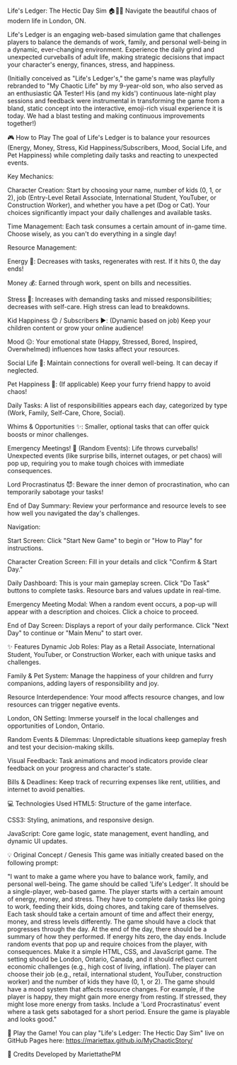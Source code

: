 Life's Ledger: The Hectic Day Sim 🏠💼👶
Navigate the beautiful chaos of modern life in London, ON.

Life's Ledger is an engaging web-based simulation game that challenges players to balance the demands of work, family, and personal well-being in a dynamic, ever-changing environment. Experience the daily grind and unexpected curveballs of adult life, making strategic decisions that impact your character's energy, finances, stress, and happiness.

(Initially conceived as "Life's Ledger's," the game's name was playfully rebranded to "My Chaotic Life" by my 9-year-old son, who also served as an enthusiastic QA Tester! His (and my kids') continuous late-night play sessions and feedback were instrumental in transforming the game from a bland, static concept into the interactive, emoji-rich visual experience it is today. We had a blast testing and making continuous improvements together!)

🎮 How to Play
The goal of Life's Ledger is to balance your resources (Energy, Money, Stress, Kid Happiness/Subscribers, Mood, Social Life, and Pet Happiness) while completing daily tasks and reacting to unexpected events.

Key Mechanics:

Character Creation: Start by choosing your name, number of kids (0, 1, or 2), job (Entry-Level Retail Associate, International Student, YouTuber, or Construction Worker), and whether you have a pet (Dog or Cat). Your choices significantly impact your daily challenges and available tasks.

Time Management: Each task consumes a certain amount of in-game time. Choose wisely, as you can't do everything in a single day!

Resource Management:

Energy 🔋: Decreases with tasks, regenerates with rest. If it hits 0, the day ends!

Money 💰: Earned through work, spent on bills and necessities.

Stress 🤯: Increases with demanding tasks and missed responsibilities; decreases with self-care. High stress can lead to breakdowns.

Kid Happiness 😊 / Subscribers ▶️: (Dynamic based on job) Keep your children content or grow your online audience!

Mood 😐: Your emotional state (Happy, Stressed, Bored, Inspired, Overwhelmed) influences how tasks affect your resources.

Social Life 🤝: Maintain connections for overall well-being. It can decay if neglected.

Pet Happiness 🐾: (If applicable) Keep your furry friend happy to avoid chaos!

Daily Tasks: A list of responsibilities appears each day, categorized by type (Work, Family, Self-Care, Chore, Social).

Whims & Opportunities ✨: Smaller, optional tasks that can offer quick boosts or minor challenges.

Emergency Meetings! 🚨 (Random Events): Life throws curveballs! Unexpected events (like surprise bills, internet outages, or pet chaos) will pop up, requiring you to make tough choices with immediate consequences.

Lord Procrastinatus 😈: Beware the inner demon of procrastination, who can temporarily sabotage your tasks!

End of Day Summary: Review your performance and resource levels to see how well you navigated the day's challenges.

Navigation:

Start Screen: Click "Start New Game" to begin or "How to Play" for instructions.

Character Creation Screen: Fill in your details and click "Confirm & Start Day."

Daily Dashboard: This is your main gameplay screen. Click "Do Task" buttons to complete tasks. Resource bars and values update in real-time.

Emergency Meeting Modal: When a random event occurs, a pop-up will appear with a description and choices. Click a choice to proceed.

End of Day Screen: Displays a report of your daily performance. Click "Next Day" to continue or "Main Menu" to start over.

✨ Features
Dynamic Job Roles: Play as a Retail Associate, International Student, YouTuber, or Construction Worker, each with unique tasks and challenges.

Family & Pet System: Manage the happiness of your children and furry companions, adding layers of responsibility and joy.

Resource Interdependence: Your mood affects resource changes, and low resources can trigger negative events.

London, ON Setting: Immerse yourself in the local challenges and opportunities of London, Ontario.

Random Events & Dilemmas: Unpredictable situations keep gameplay fresh and test your decision-making skills.

Visual Feedback: Task animations and mood indicators provide clear feedback on your progress and character's state.

Bills & Deadlines: Keep track of recurring expenses like rent, utilities, and internet to avoid penalties.

💻 Technologies Used
HTML5: Structure of the game interface.

CSS3: Styling, animations, and responsive design.

JavaScript: Core game logic, state management, event handling, and dynamic UI updates.

💡 Original Concept / Genesis
This game was initially created based on the following prompt:

"I want to make a game where you have to balance work, family, and personal well-being. The game should be called 'Life's Ledger'. It should be a single-player, web-based game. The player starts with a certain amount of energy, money, and stress. They have to complete daily tasks like going to work, feeding their kids, doing chores, and taking care of themselves. Each task should take a certain amount of time and affect their energy, money, and stress levels differently. The game should have a clock that progresses through the day. At the end of the day, there should be a summary of how they performed. If energy hits zero, the day ends. Include random events that pop up and require choices from the player, with consequences. Make it a simple HTML, CSS, and JavaScript game. The setting should be London, Ontario, Canada, and it should reflect current economic challenges (e.g., high cost of living, inflation). The player can choose their job (e.g., retail, international student, YouTuber, construction worker) and the number of kids they have (0, 1, or 2). The game should have a mood system that affects resource changes. For example, if the player is happy, they might gain more energy from resting. If stressed, they might lose more energy from tasks. Include a 'Lord Procrastinatus' event where a task gets sabotaged for a short period. Ensure the game is playable and looks good."

🔗 Play the Game!
You can play "Life's Ledger: The Hectic Day Sim" live on GitHub Pages here:
https://mariettax.github.io/MyChaoticStory/

💖 Credits
Developed by MariettathePM

